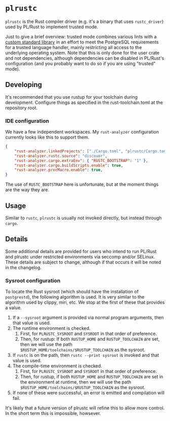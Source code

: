 # `plrustc`

`plrustc` is the Rust compiler driver (e.g. it's a binary that uses `rustc_driver`) used by PL/Rust to implement trusted mode.

Just to give a brief overview: trusted mode combines various lints with a [custom standard library](https://github.com/tcdi/postgrestd) in an effort to meet the PostgreSQL requirements for a trusted language handler, mainly restricting all access to the underlying operating system. Note that this is only done for the user crate and not dependencies, although dependencies can be disabled in PL/Rust's configuration (and you probably want to do so if you are using "trusted" mode).

## Developing

It's recommended that you use rustup for your toolchain during development. Configure things as specified in the rust-toolchain.toml at the repository root.

### IDE configuration

We have a few independent workspaces. My `rust-analyzer` configuration currently looks like this to support them.

```json
{
    "rust-analyzer.linkedProjects": ["./Cargo.toml", "plrustc/Cargo.toml"],
    "rust-analyzer.rustc.source": "discover",
    "rust-analyzer.cargo.extraEnv": { "RUSTC_BOOTSTRAP": "1" },
    "rust-analyzer.cargo.buildScripts.enable": true,
    "rust-analyzer.procMacro.enable": true,
}
```

The use of `RUSTC_BOOTSTRAP` here is unfortunate, but at the moment things are the way they are.

## Usage

Similar to `rustc`, `plrustc` is usually not invoked directly, but instead through `cargo`.

## Details

Some additional details are provided for users who intend to run PL/Rust and plrustc under restricted environments via seccomp and/or SELinux. These details are subject to change, although if that occurs it will be noted in the changelog.

### Sysroot configuration

To locate the Rust sysroot (which should have the installation of `postgrestd`), the following algorithm is used. It is very similar to the algorithm used by clippy, miri, etc. We stop at the first of these that provides a value.

1. If a `--sysroot` argument is provided via normal program arguments, then that value is used.
2. The runtime environment is checked.
   1. First, for `PLRUSTC_SYSROOT` and `SYSROOT` in that order of preference.
   2. Then, for rustup: If both `RUSTUP_HOME` and `RUSTUP_TOOLCHAIN` are set, then we will use the path `$RUSTUP_HOME/toolchains/$RUSTUP_TOOLCHAIN` as the sysroot.
3. If `rustc` is on the path, then `rustc --print sysroot` is invoked and that value is used.
4. The compile-time environment is checked.
   1. First, for `PLRUSTC_SYSROOT` and `SYSROOT` in that order of preference.
   2. Then, for rustup, if both `RUSTUP_HOME` and `RUSTUP_TOOLCHAIN` are set in the environment at runtime, then we will use the path `$RUSTUP_HOME/toolchains/$RUSTUP_TOOLCHAIN` as the sysroot.
5. If none of these were successful, an error is emitted and compilation will fail.

It's likely that a future version of plrustc will refine this to allow more control. In the short term this is impossible, howsever.
